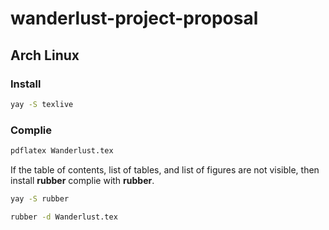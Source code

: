# wanderlust-project-proposal


## Arch Linux

### Install
```bash
yay -S texlive
```
### Complie 

```bash
pdflatex Wanderlust.tex 
```
If the table of contents, list of tables, and list of figures are not visible, then install **rubber** complie with **rubber**.

```bash
yay -S rubber
```
```bash
rubber -d Wanderlust.tex 
```

